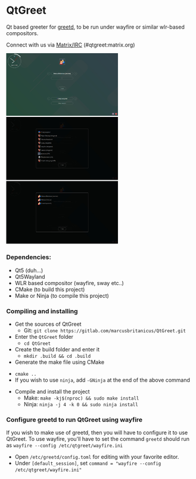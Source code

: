 # QtGreet
Qt based greeter for [greetd](https://git.sr.ht/~kennylevinsen/greetd), to be run under wayfire or similar wlr-based compositors.

Connect with us via [Matrix/IRC](https://app.element.io/#/room/#qtgreet:matrix.org) (#qtgreet:matrix.org)

<img src="screenshots/Greeter.jpg" width="300" />
<img src="screenshots/Sessions.jpg" width="300" />
<img src="screenshots/Users.jpg" width="300" />

### Dependencies:
- Qt5 (duh...)
- Qt5Wayland
- WLR based compositor (wayfire, sway etc..)
- CMake (to build this project)
- Make or Ninja (to compile this project)

### Compiling and installing

- Get the sources of QtGreet
  * Git: `git clone https://gitlab.com/marcusbritanicus/QtGreet.git`
- Enter the `QtGreet` folder
  * `cd QtGreet`
- Create the build folder and enter it
  * `mkdir .build && cd .build`
-  Generate the make file using CMake
  * `cmake .. `
  * If you wish to use `ninja`, add `-GNinja` at the end of the above command
- Compile and install the project
  * Make: `make -kj$(nproc) && sudo make install`     
  * Ninja: `ninja -j 4 -k 0 && sudo ninja install`

### Configure greetd to run QtGreet using wayfire

If you wish to make use of greetd, then you will have to configure it to use QtGreet.
To use wayfire, you'll have to set the command `greetd` should run as `wayfire --config /etc/qtgreet/wayfire.ini`
* Open `/etc/greetd/config.toml` for editing with your favorite editor.
* Under `[default_session]`, set `command = "wayfire --config /etc/qtgreet/wayfire.ini"`
